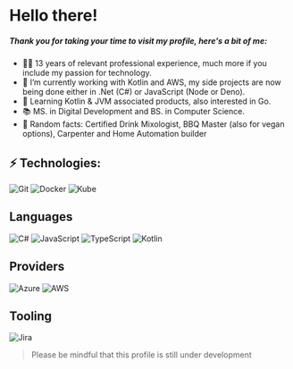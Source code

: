 # Hello there!


##### Thank you for taking your time to visit my profile, here's a bit of me:

- :white_haired_man: 13 years of relevant professional experience, much more if you include my passion for technology. 
- :space_invader: I’m currently working with Kotlin and AWS, my side projects are now being done either in .Net (C#) or JavaScript (Node or Deno).  
- 🌱 Learning Kotlin & JVM associated products, also interested in Go.  
- 📚 MS. in Digital Development and BS. in Computer Science.  
- :dizzy: Random facts: Certified Drink Mixologist, BBQ Master (also for vegan options), Carpenter and Home Automation builder

## ⚡ Technologies:  

![Git](https://camo.githubusercontent.com/9214e5fd18afbe0ab6bdfab82679f2ac9ebc67fbdc27d3f688f286c3cc67882b/68747470733a2f2f696d672e736869656c64732e696f2f62616467652f2d4769742d3030303f266c6f676f3d676974266c6f676f436f6c6f723d463035303332)
![Docker](https://camo.githubusercontent.com/d55267447719050ab5ebca59a39b16b7161fb1231c85105dc7485cb21f4ca449/68747470733a2f2f696d672e736869656c64732e696f2f62616467652f2d446f636b65722d3030303f266c6f676f3d446f636b6572)
![Kube](https://camo.githubusercontent.com/e49d83c1933e6b5006ee0b933a7011b344814748ecbed651dd8d547d9b371c6e/68747470733a2f2f696d672e736869656c64732e696f2f62616467652f2d4b756265726e657465732d3030303f266c6f676f3d4b756265726e65746573)

## Languages

![C#](https://camo.githubusercontent.com/34731faa5ecf5170ab52a168099a197953e2c0475d1022934f98ff1fdb7fbcdf/68747470733a2f2f696d672e736869656c64732e696f2f62616467652f2d432532332d3030303f266c6f676f3d432532307368617270266c6f676f436f6c6f723d363832313741)
![JavaScript](https://camo.githubusercontent.com/4b4858ab474b4aaf1d67602c602f1149a7666b04563d1e674a21922d66537b14/68747470733a2f2f696d672e736869656c64732e696f2f62616467652f2d4a6176615363726970742d3030303f266c6f676f3d4a617661536372697074266c6f676f436f6c6f723d646463353038)
![TypeScript](https://camo.githubusercontent.com/cd84d2faff733f9729916b6d04ae189daaea4bc1773dd6202d5c3006cfcc8d64/68747470733a2f2f696d672e736869656c64732e696f2f62616467652f2d547970655363726970742d3030303f266c6f676f3d54797065536372697074266c6f676f436f6c6f723d303037414343)
![Kotlin](https://camo.githubusercontent.com/523b99c417755cbfa69b4d6ea46529465b9495736160f65f7952dfcfc015c8aa/68747470733a2f2f696d672e736869656c64732e696f2f62616467652f2d4b6f746c696e2d3030303f266c6f676f3d4b6f746c696e266c6f676f436f6c6f723d423632383239)

## Providers

![Azure](https://camo.githubusercontent.com/f7f09d800c7f45dffdd5d6c88266774f552763234179604eaadaa7873ccfe801/68747470733a2f2f696d672e736869656c64732e696f2f62616467652f2d417a7572652d3030303f266c6f676f3d6d6963726f736f6674253230617a757265266c6f676f436f6c6f723d303038394436)
![AWS](https://camo.githubusercontent.com/3f7e2b91b5305e98e300864db457133e461aa53af5827bf6656a0cd77fd0c9a5/68747470733a2f2f696d672e736869656c64732e696f2f62616467652f2d4157532d3030303f266c6f676f3d616d617a6f6e617773266c6f676f436f6c6f723d464639393030)

## Tooling


![Jira](https://camo.githubusercontent.com/2b5f2134e23f3cf284d83f5ce12b78ae7f699cf80800e34a8997d842c820862e/68747470733a2f2f696d672e736869656c64732e696f2f62616467652f2d4a6972612d3030303f266c6f676f3d6a697261736f667477617265266c6f676f436f6c6f723d303035324343)


> Please be mindful that this profile is still under development
